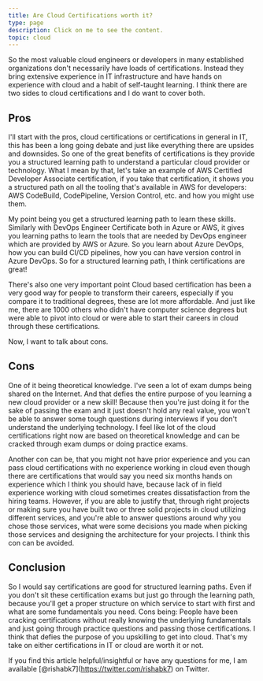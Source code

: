 ```yaml
---
title: Are Cloud Certifications worth it?
type: page
description: Click on me to see the content.
topic: cloud
---
```


So the most valuable cloud engineers or developers in many established organizations don't necessarily have loads of certifications. Instead they bring extensive experience in IT infrastructure and have hands on experience with cloud and a habit of self-taught learning. I think there are two sides to cloud certifications and I do want to cover both.

## Pros

I'll start with the pros, cloud certifications or certifications in general in IT, this has been a long going debate and just like everything there are upsides and downsides. So one of the great benefits of certifications is they provide you a structured learning path to understand a particular cloud provider or technology. What I mean by that, let's take an example of AWS Certified Developer Associate certification, if you take that certification, it shows you a structured path on all the tooling that's available in AWS for developers: AWS CodeBuild, CodePipeline, Version Control, etc. and how you might use them.

My point being you get a structured learning path to learn these skills. Similarly with DevOps Engineer Certificate both in Azure or AWS, it gives you learning paths to learn the tools that are needed by DevOps engineer which are provided by AWS or Azure. So you learn about Azure DevOps, how you can build CI/CD pipelines, how you can have version control in Azure DevOps. So for a structured learning path, I think certifications are great!

There's also one very important point Cloud based certification has been a very good way for people to transform their careers, especially if you compare it to traditional degrees, these are lot more affordable. And just like me, there are 1000 others who didn't have computer science degrees but were able to pivot into cloud or were able to start their careers in cloud through these certifications.

Now, I want to talk about cons.

## Cons

One of it being theoretical knowledge. I've seen a lot of exam dumps being shared on the Internet. And that defies the entire purpose of you learning a new cloud provider or a new skill! Because then you're just doing it for the sake of passing the exam and it just doesn't hold any real value, you won't be able to answer some tough questions during interviews if you don't understand the underlying technology. I feel like lot of the cloud certifications right now are based on theoretical knowledge and can be cracked through exam dumps or doing practice exams.

Another con can be, that you might not have prior experience and you can pass cloud certifications with no experience working in cloud even though there are certifications that would say you need six months hands on experience which I think you should have, because lack of in field experience working with cloud sometimes creates dissatisfaction from the hiring teams. However, if you are able to justify that, through right projects or making sure you have built two or three solid projects in cloud utilizing different services, and you're able to answer questions around why you chose those services, what were some decisions you made when picking those services and designing the architecture for your projects. I think this con can be avoided.

## Conclusion

So I would say certifications are good for structured learning paths. Even if you don't sit these certification exams but just go through the learning path, because you'll get a proper structure on which service to start with first and what are some fundamentals you need. Cons being: People have been cracking certifications without really knowing the underlying fundamentals and just going through practice questions and passing those certifications. I think that defies the purpose of you upskilling to get into cloud. That's my take on either certifications in IT or cloud are worth it or not.

If you find this article helpful/insightful or have any questions for me, I am available \[@rishabk7\](https://twitter.com/rishabk7) on Twitter.
